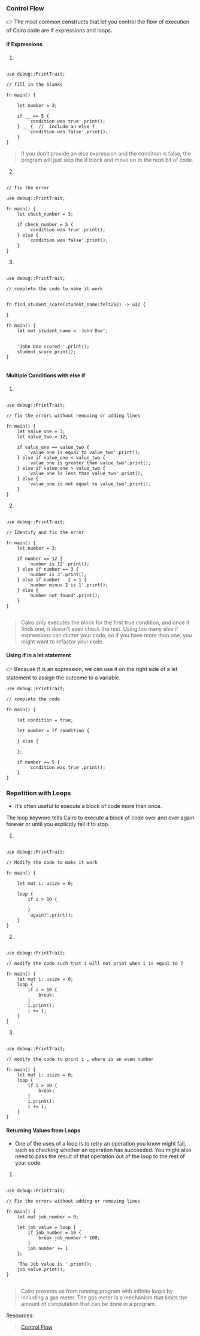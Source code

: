 ### Control Flow

 👉 The most common constructs that let you control the flow of execution of Cairo code are if expressions and loops.


 #### if Expressions

1. 

```rust,ediatble

use debug::PrintTrait;

// fill in the blanks

fn main() {

    let number = 3;

    if __ == 5 {
        'condition was true'.print();
    } __ {  //  include an else ? 
        'condition was false'.print();
    }
}

```

> If you don’t provide an else expression and the condition is false, the program will just skip the if block and move on to the next bit of code.


2. 

```rust,editable

// fix the error

use debug::PrintTrait;

fn main() {
    let check_number = 3;

    if check_number = 5 {
        'condition was true'.print();
    } else {
        'condition was false'.print();
    }
}

```

3. 


```rust,editable

use debug::PrintTrait;

// complete the code to make it work


fn find_student_score(student_name:felt252) -> u32 {

}

fn main() {
    let mut student_name = 'John Doe';


    'John Doe scored '.print();
    student_score.print();
}


```

#### Multiple Conditions with else if


1. 

```rust,editable

use debug::PrintTrait;

// fix the errors without removing or adding lines

fn main() {
    let value_one = 3;
    let value_two = 12;

    if value_one == value_two {
        'value_one is equal to value_two'.print();
    } else if value_one < value_two {
        'value_one is greater than value_two'.print(); 
    } else if value_one > value_two {
        'value_one is less than value_two'.print();
    } else {
        'value_one is not equal to value_two'.print();
    }
}

```

2. 

```rust,editable

use debug::PrintTrait;

// Identify and fix the error

fn main() {
    let number = 3;

    if number == 12 {
        'number is 12'.print();
    } else if number == 3 {
        'number is 3'.print();
    } else if number - 2 = 1 {
        'number minus 2 is 1'.print();
    } else {
        'number not found'.print();
    }
}


```


> Cairo only executes the block for the first true condition, and once it finds one, it doesn’t even check the rest. Using too many else if expressions can clutter your code, so if you have more than one, you might want to refactor your code.


#### Using if in a let statement

👉 Because if is an expression, we can use it on the right side of a let statement to assign the outcome to a variable.


``` rust,editable
use debug::PrintTrait;

// complete the code

fn main() {

    let condition = true;

    let number = if condition {
        
    } else {
        
    };

    if number == 5 {
        'condition was true'.print();
    }
}

```

### Repetition with Loops

- It’s often useful to execute a block of code more than once. 

The loop keyword tells Cairo to execute a block of code over and over again forever or until you explicitly tell it to stop.


1. 

```rust,editable

use debug::PrintTrait;

// Modify the code to make it work

fn main() {

    let mut i: usize = 0;

    loop {
        if i > 10 {
                    
        }
        'again!'.print();
    }
}

```

2. 

```rust,editable

use debug::PrintTrait;

// modify the code such that i will not print when i is equal to 7

fn main() {
    let mut i: usize = 0;
    loop {
        if i > 10 {
            break;
        }
        i.print();
        i += 1;
    }
}

```

3. 

```rust,editable

use debug::PrintTrait;

// modify the code to print i , where is an even number 

fn main() {
    let mut i: usize = 0;
    loop {
        if i > 10 {
            break;
        }
        i.print();
        i += 1;
    }
}

```

#### Returning Values from Loops

- One of the uses of a loop is to retry an operation you know might fail, such as checking whether an operation has succeeded. You might also need to pass the result of that operation out of the loop to the rest of your code. 


1. 


```rust,editable

use debug::PrintTrait;

// Fix the errors without adding or removing lines

fn main() {
    let mut job_number = 0;

    let job_value = loop {
        if job_number = 10 {
            break job_number * 100;
        }
        job_number += 1
    };

    'The Job value is '.print();
    job_value.print();
}


```



>  Cairo prevents us from running program with infinite loops by including a gas meter. The gas meter is a mechanism that limits the amount of computation that can be done in a program.


Resources: 

>[Control Flow](https://book.cairo-lang.org/ch02-05-control-flow.html)